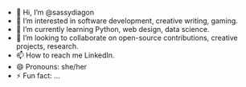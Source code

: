 - 👋 Hi, I’m @sassydiagon
- 👀 I’m interested in software development, creative writing, gaming.
- 🌱 I’m currently learning Python, web design, data science.
- 💞️ I’m looking to collaborate on open-source contributions, creative projects, research.
- 📫 How to reach me LinkedIn.
- 😄 Pronouns: she/her
- ⚡ Fun fact: ...

<!---
sassydiagon/sassydiagon is a ✨ special ✨ repository because its `README.md` (this file) appears on your GitHub profile.
You can click the Preview link to take a look at your changes.
--->
